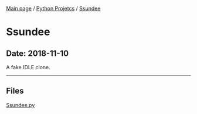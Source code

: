 [Main page](/) / [Python Projetcs](/python) / [Ssundee](/python/2018-11-10_Ssundee)

# Ssundee

## Date: 2018-11-10

A fake IDLE clone.

-----

## Files

[Ssundee.py](Ssundee.py)